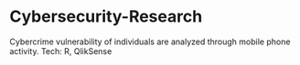 # Cybersecurity-Research
Cybercrime vulnerability of individuals are analyzed through mobile phone activity. Tech: R, QlikSense
